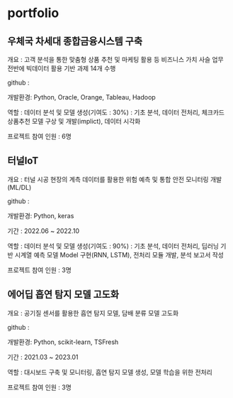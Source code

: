 # portfolio
 
## 우체국 차세대 종합금융시스템 구축
개요 : 고객 분석을 통한 맞춤형 상품 추천 및 마케팅 활용 등 비즈니스 가치 사슬 업무 전반에 빅데이터 활용 기반 과제 14개 수행

github : 

개발환경: Python, Oracle, Orange, Tableau, Hadoop

역할 : 데이터 분석 및 모델 생성(기여도 : 30%) : 기초 분석, 데이터 전처리, 체크카드 상품추천 모델 구상 및 개발(implict), 데이터 시각화

프로젝트 참여 인원 : 6명


## 터널IoT
개요 : 터널 시공 현장의 계측 데이터를 활용한 위험 예측 및 통합 안전 모니터링 개발(ML/DL)

github : 

개발환경: Python, keras

기간 : 2022.06 ~ 2022.10

역할 : 데이터 분석 및 모델 생성(기여도 : 90%) : 기초 분석, 데이터 전처리, 딥러닝 기반 시계열 예측 모델 Model 구현(RNN, LSTM), 전처리 모듈 개발, 분석 보고서 작성

프로젝트 참여 인원 : 3명

## 에어딥 흡연 탐지 모델 고도화
개요 : 공기질 센서를 활용한 흡연 탐지 모델, 담배 분류 모델 고도화 

github : 

개발환경: Python, scikit-learn, TSFresh

기간 : 2021.03 ~ 2023.01

역할 : 대시보드 구축 및 모니터링, 흡연 탐지 모델 생성, 모델 학습을 위한 전처리 

프로젝트 참여 인원 : 3명
